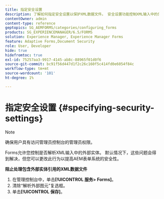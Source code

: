 ```yaml
---
title: 指定安全设置
description: 了解如何指定安全设置以保护XML数据文件。 安全设置功能控制XML输入中的外部实体。
contentOwner: admin
content-type: reference
geptopics: SG_AEMFORMS/categories/configuring_forms
products: SG_EXPERIENCEMANAGER/6.5/FORMS
solution: Experience Manager, Experience Manager Forms
feature: Adaptive Forms,Document Security
role: User, Developer
hide: true
hidefromtoc: true
exl-id: 75257aa3-9917-4145-ab8c-88965f01d0f6
source-git-commit: bc91f56d447d1f2c26c160f5c414fd0e6054f84c
workflow-type: tm+mt
source-wordcount: '101'
ht-degree: 1%

---
```


# 指定安全设置 {#specifying-security-settings}

>[!NOTE]
> 
> 确保用户具有访问管理员控制台的管理员权限。

Forms允许您控制是否解析XML输入中的外部实体。 默认情况下，这些问题会得到解决，但您可以更改此行为以提高AEM表单系统的安全性。

**阻止处理包含外部实体引用的XML数据文件**

1. 在管理控制台中，单击&#x200B;**[!UICONTROL 服务> Forms]**。
1. 清除“解析外部图元”复选框。
1. 单击&#x200B;**[!UICONTROL 保存]**。
